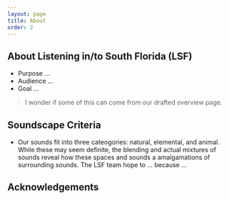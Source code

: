 ```yaml
---
layout: page
title: About
order: 2
---
```


## About Listening in/to South Florida (LSF)
- Purpose ...
- Audience ...
- Goal ... 

> I wonder if some of this can come from our drafted overview page.  

## Soundscape Criteria
- Our sounds fit into three cateogories: natural, elemental, and animal. While these may seem definite, the blending and actual mixtures of sounds reveal how these spaces and sounds a amalgamations of surrounding sounds. The LSF team hope to ... because ...

## Acknowledgements
